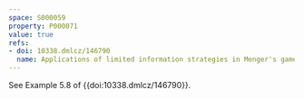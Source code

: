 ```yaml
---
space: S000059
property: P000071
value: true
refs:
- doi: 10338.dmlcz/146790
  name: Applications of limited information strategies in Menger's game
---
```


See Example 5.8 of {{doi:10338.dmlcz/146790}}.